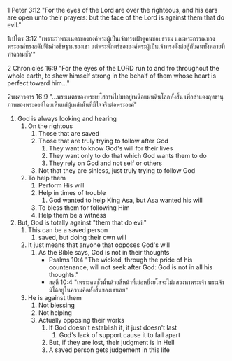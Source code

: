 1 Peter 3:12 "For the eyes of the Lord are over the righteous, and his ears are open unto their prayers: but the face of the Lord is against them that do evil."

1เปโตร 3:12 "เพราะว่าพระเนตรขององค์พระผู้เป็นเจ้าทรงเฝ้าดูคนชอบธรรม และพระกรรณของพระองค์ทรงสดับฟังคำอธิษฐานของเขา แต่พระพักตร์ขององค์พระผู้เป็นเจ้าทรงตั้งต่อสู้กับคนทั้งหลายที่ทำความชั่ว'"

2 Chronicles 16:9 "For the eyes of the LORD run to and fro throughout the whole earth, to shew himself strong in the behalf of them whose heart is perfect toward him..."

2พงศาวดาร 16:9 "...พระเนตรของพระเยโฮวาห์ไปมาอยู่เหนือแผ่นดินโลกทั้งสิ้น เพื่อสำแดงฤทธานุภาพของพระองค์โดยเห็นแก่ผู้เหล่านั้นที่มีใจจริงต่อพระองค์"

1. God is always looking and hearing
    1. On the rightous
        1. Those that are saved
        2. Those that are truly trying to follow after God
            1. They want to know God's will for their lives
            2. They want only to do that which God wants them to do
            3. They rely on God and not self or others
        3. Not that they are sinless, just truly trying to follow God
    2. To help them
        1. Perform His will
        2. Help in times of trouble
            1. God wanted to help King Asa, but Asa wanted his will
        3. To bless them for following Him
        4. Help them be a witness
2. But, God is totally against "them that do evil"
    1. This can be a saved person
        1. saved, but doing their own will
    2. It just means that anyone that opposes God's will
        1. As the Bible says, God is not in their thoughts
            - Psalms 10:4 "The wicked, through the pride of his countenance, will not seek after God: God is not in all his thoughts."
            - สดุดี 10:4 "เพราะคนชั่วนั้นด้วยสีหน้าที่เย่อหยิ่งยโสจะไม่แสวงหาพระเจ้า พระเจ้ามิได้อยู่ในความคิดทั้งสิ้นของเขาเลย"
    3. He is against them
        1. Not blessing
        2. Not helping
        3. Actually opposing their works
            1. If God doesn't establish it, it just doesn't last
                1. God's lack of support cause it to fall apart
            2. But, if they are lost, their judgment is in Hell
            3. A saved person gets judgement in this life